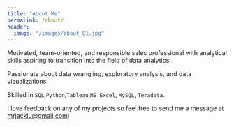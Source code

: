 ```yaml
---
title: "About Me"
permalink: /about/
header:
  image: "/images/about_01.jpg"
---
```


Motivated, team-oriented, and responsible sales professional with analytical skills aspiring to transition into the field of data analytics.

Passionate about data wrangling, exploratory analysis, and data visualizations.

Skilled in `SQL`,`Python`,`Tableau`,`MS Excel`, `MySQL`, `Teradata`.

I love feedback on any of my projects so feel free to send me a message at mrjacklu@gmail.com!
